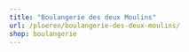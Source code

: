 ```yaml
---
title: "Boulangerie des deux Moulins"
url: /ploeren/boulangerie-des-deux-moulins/
shop: boulangerie
---
```

